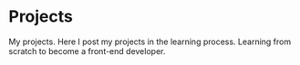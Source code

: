 # Projects
 My projects.
 Here I post my projects in the learning process. Learning from scratch to become a front-end developer.
